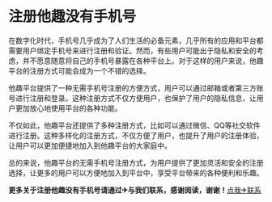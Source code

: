# 注册他趣没有手机号

在数字化时代，手机号几乎成为了人们生活的必备元素，几乎所有的应用和平台都需要用户绑定手机号来进行注册和验证。然而，有些用户可能出于隐私和安全的考虑，并不愿意随意将自己的手机号暴露在各种平台上。对于这样的用户来说，他趣平台的注册方式可能会成为一个不错的选择。

他趣平台提供了一种无需手机号注册的方便方式，用户可以通过邮箱或者第三方账号进行注册和登录。这种注册方式不仅方便用户，也保护了用户的隐私信息，让用户更加放心地使用平台的各种功能。

不仅如此，他趣平台还提供了多种注册方式，比如可以通过微信、QQ等社交软件进行注册。这种多样化的注册方式，不仅方便了用户，也提升了用户的注册体验，让用户可以更加便捷地加入到他趣平台的大家庭中。

总的来说，他趣平台的无需手机号注册方式，为用户提供了更加灵活和安全的注册选择，让更多的用户可以方便地加入到平台中，享受平台带来的各种便利和乐趣。

**更多关于注册他趣没有手机号请通过✈与我们联系，感谢阅读，谢谢！**[点我✈联系](https://b.k02.cc)